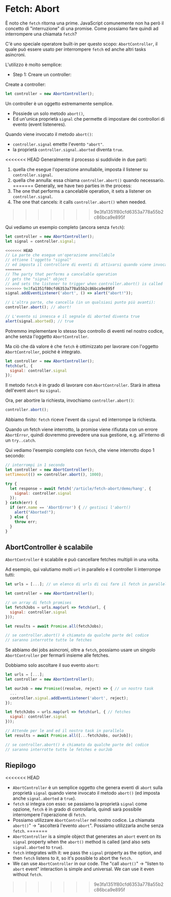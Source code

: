 
# Fetch: Abort

È noto che `fetch` ritorna una prime. JavaScript comunemente non ha però il concetto di "interruzione" di una promise. Come possiamo fare quindi ad interrompere una chiamata `fetch`?

C'è uno speciale operatore built-in per questo scopo: `AbortController`, il quale può essere usato per interrompere `fetch` ed anche altri tasks asincroni.

L'utilizzo è molto semplice:

- Step 1: Creare un controller:

Create a controller:

```js
let controller = new AbortController();
```

Un controller è un oggetto estremamente semplice.

- Possiede un solo metodo `abort()`,
- Ed un'unica proprietà `signal` che permette di impostare dei controllori di evento (event listeneres).

Quando viene invocato il metodo `abort()`:
- `controller.signal` emette l'evento `"abort"`.
- la proprietà `controller.signal.aborted` diventa `true`.

<<<<<<< HEAD
Generalmente il processo si suddivide in due parti: 
1. quella che esegue l'operazione annullabile, imposta il listener su `controller.signal`.
2. quella che annulla: essa chiama `controller.abort()` quando necessario.
=======
Generally, we have two parties in the process:
1. The one that performs a cancelable operation, it sets a listener on `controller.signal`.
2. The one that cancels: it calls `controller.abort()` when needed.
>>>>>>> 9e3fa1351f80cfd6353a778a55b2c86bca9e895f

Qui vediamo un esempio completo (ancora senza `fetch`):

```js run
let controller = new AbortController();
let signal = controller.signal;

<<<<<<< HEAD
// La parte che esegue un'operazione annullabile
// ottiene l'oggetto "signal"
// ed imposta il controllore di eventi di attivarsi quando viene invocato controller.abort()
=======
// The party that performs a cancelable operation
// gets the "signal" object
// and sets the listener to trigger when controller.abort() is called
>>>>>>> 9e3fa1351f80cfd6353a778a55b2c86bca9e895f
signal.addEventListener('abort', () => alert("abort!"));

// L'altra parte, che cancella (in un qualsiasi punto più avanti):
controller.abort(); // abort!

// L'evento si innesca e il segnale di aborted diventa true
alert(signal.aborted); // true
```


Potremmo implementare lo stesso tipo controllo di eventi nel nostro codice, anche senza l'oggetto `AbortController`.

Ma ciò che dà valore è che `fetch` è ottimizzato per lavorare con l'oggetto `AbortController`, poiché è integrato. 


```js
let controller = new AbortController();
fetch(url, {
  signal: controller.signal
});
```

Il metodo `fetch` è in grado di lavorare con `AbortController`. Starà in attesa dell'event `abort` su `signal`.

Ora, per abortire la richiesta, invochiamo `controller.abort()`:

```js
controller.abort();
```

Abbiamo finito: `fetch` riceve l'event da `signal` ed interrompe la richiesta.

Quando un fetch viene interrotto, la promise viene rifiutata con un errore `AbortError`, quindi dovremmo prevedere una sua gestione, e.g. all'interno di un `try..catch`.

Qui vediamo l'esempio completo con `fetch`, che viene interrotto dopo 1 secondo:

```js run async
// interrompi in 1 secondo
let controller = new AbortController();
setTimeout(() => controller.abort(), 1000);

try {
  let response = await fetch('/article/fetch-abort/demo/hang', {
    signal: controller.signal
  });
} catch(err) {
  if (err.name == 'AbortError') { // gestisci l'abort()
    alert("Aborted!");
  } else {
    throw err;
  }
}
```

## AbortController è scalabile

`AbortController` è scalabile e può cancellare fetches multipli in una volta.

Ad esempio, qui valutiamo molti `url` in parallelo e il controller li interrompe tutti:

```js
let urls = [...]; // un elenco di urls di cui fare il fetch in parallelo

let controller = new AbortController();

// un array di fetch promises
let fetchJobs = urls.map(url => fetch(url, {
  signal: controller.signal
}));

let results = await Promise.all(fetchJobs);

// se controller.abort() è chiamato da qualche parte del codice
// saranno interrotte tutte le fetches
```

Se abbiamo dei jobs asincroni, oltre a `fetch`, possiamo usare un singolo` AbortController` per fermarli insieme alle fetches.

Dobbiamo solo ascoltare il suo evento `abort`:

```js
let urls = [...];
let controller = new AbortController();

let ourJob = new Promise((resolve, reject) => { // un nostro task
  ...
  controller.signal.addEventListener('abort', reject);
});

let fetchJobs = urls.map(url => fetch(url, { // fetches
  signal: controller.signal
}));

// Attende per le and ed il nostro task in parallelo
let results = await Promise.all([...fetchJobs, ourJob]);

// se controller.abort() è chiamato da qualche parte del codice
// saranno interrotte tutte le fetches e ourJob
```

## Riepilogo

<<<<<<< HEAD
- `AbortController` è un semplice oggetto che genera eventi di `abort` sulla proprietà `signal` quando viene invocato il metodo `abort()` (ed imposta anche `signal.aborted` a `true`).
- `fetch` si integra con esso: se passiamo la proprietà `signal` come opzione, `fetch` è in grado di controllarla, quindi sarà possibile interrompere l'operazione di `fetch`.
- Possiamo utilizzare `AbortController` nel nostro codice. La chiamata `abort()`" -> "ascolterà l'evento `abort`". Possiamo utilizzarla anche senza `fetch`.
=======
- `AbortController` is a simple object that generates an `abort` event on its `signal` property when the `abort()` method is called (and also sets `signal.aborted` to `true`).
- `fetch` integrates with it: we pass the `signal` property as the option, and then `fetch` listens to it, so it's possible to abort the `fetch`.
- We can use `AbortController` in our code. The "call `abort()`" -> "listen to `abort` event" interaction is simple and universal. We can use it even without `fetch`.
>>>>>>> 9e3fa1351f80cfd6353a778a55b2c86bca9e895f

